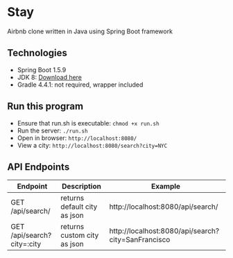 # Stay
Airbnb clone written in Java using Spring Boot framework

## Technologies 
- Spring Boot 1.5.9
- JDK 8: [Download here](http://www.oracle.com/technetwork/java/javase/downloads/jdk8-downloads-2133151.html)
- Gradle 4.4.1: not required, wrapper included

## Run this program
* Ensure that run.sh is executable: `chmod +x run.sh`
* Run the server: `./run.sh`  
* Open in browser: `http://localhost:8080/`
* View a city: `http://localhost:8080/search?city=NYC`

## API Endpoints
|Endpoint                      | Description                  | Example
|------------------------------|------------------------------|------------
| GET /api/search/             | returns default city as json | http://localhost:8080/api/search/
| GET /api/search?city=:city   | returns custom city as json  | http://localhost:8080/api/search?city=SanFrancisco